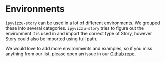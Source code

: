 # Environments

`ipyvizzu-story` can be used in a lot of different environments. We grouped these into several categories.
`ipyvizzu-story` tries to figure out the environment it is used in and import the correct type of Story, 
however Story could also be imported using full path.

We would love to add more environments and examples, so if you miss anything from our list, please open an issue in our [Github repo](https://github.com/vizzuhq/ipyvizzu-story).

